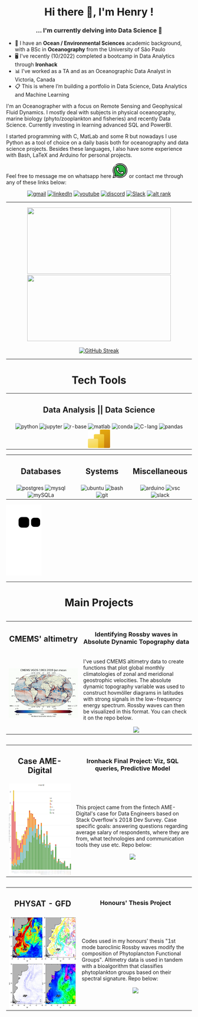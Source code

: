 <h1 align="center"> 
	Hi there 👋, I'm Henry ! <br>
</h1>

<h3 align="center">... I'm currently delving into Data Science 🖖 </h3> 

- :ocean: I have an **Ocean / Environmental Sciences** academic background, with a BSc in **Oceanography** from the University of São Paulo	<br>
- :desktop_computer: I've recently (10/2022) completed a bootcamp in Data Analytics through **Ironhack**
- :bar_chart: I've worked as a TA and as an Oceanographic Data Analyst in Victoria, Canada
- 📋 This is where I’m building a portfolio in Data Science, Data Analytics and Machine Learning


I'm an Oceanographer with a focus on Remote Sensing and Geophysical Fluid Dynamics. I mostly deal with subjects in physical oceanography, marine biology (phyto/zooplankton and fisheries) and recently Data Science. Currently investing in learning advanced SQL and PowerBI.

I started programming with C, MatLab and some R but nowadays I use Python as a tool of choice on a daily basis both for oceanography and data science projects. Besides these languages, I also have some experience with Bash, LaTeX and Arduino for personal projects.

Feel free to message me on whatsapp here <a href="">[<img alt="henry | Whatsapp" width="40px" src="./whatsapp.svg" />][whatsapp] or contact me through any of these links below:

<div align="center">
  
  <a href="">[![gmail](https://img.shields.io/badge/Gmail-D14836?style=for-the-badge&logo=gmail&logoColor=white)](mailto:hbatistuzzo@gmail.com)</a>
  <a href="">[![linkedIn](https://img.shields.io/badge/LinkedIn-0077B5?style=for-the-badge&logo=linkedin&logoColor=white)](https://www.linkedin.com/in/henrique-batistuzzo/)</a>
  <a href="">[![youtube](https://img.shields.io/badge/YouTube-FF0000?style=for-the-badge&logo=youtube&logoColor=white)](https://www.youtube.com/channel/UCTihcuVi7oC3RgMPvS5l7Jw)</a>
  <a href="">[![discord](https://img.shields.io/badge/Discord-7289DA?style=for-the-badge&logo=discord&logoColor=white)](https://discord.com/users/633896601555042326)</a>
  <a href="">[![Slack](https://img.shields.io/badge/Slack-4A154B?style=for-the-badge&logo=slack&logoColor=white)](https://ironhack.slack.com/U03NSGXN5M2)</a>
  <a href="">[![alt rank](https://www.codewars.com/users/hbatistuzzo/badges/large)](https://www.codewars.com/users/hbatistuzzo)</a>
  
</div>

---

<div align="center">
  <a href="https://github.com/hbatistuzzo">
<img height="180em"  width="390em" src="https://github-readme-stats.vercel.app/api?username=hbatistuzzo&show_icons=true&theme=merko&include_all_commits=true&count_private=true"/>
<img height="180em" width="390em" src="https://github-readme-stats.vercel.app/api/top-langs/?username=hbatistuzzo&layout=compact&langs_count=4&theme=merko" />
</div>

<div align="center">

  [![GitHub Streak](https://streak-stats.demolab.com/?user=hbatistuzzo&theme=merko&stroke=0000)](https://git.io/streak-stats)

</div>

---
<div>
  <h1 align="center">Tech Tools</h1>
  
  <table align="center">
  <tr>
    <td><h2 align="center">Data Analysis || Data Science</h2></td>
  </tr>
  <tr>
    <td> 
    <div align="center">
	<img align="center" alt="python"  height="50" width="60" src="https://cdn.jsdelivr.net/gh/devicons/devicon/icons/python/python-original-wordmark.svg" />
	<img align='center' alt='jupyter' height="50" width="60"  src="https://cdn.jsdelivr.net/gh/devicons/devicon/icons/jupyter/jupyter-original-wordmark.svg" />
	<img align="center" alt="r-base"  height="50" width="60" src="https://cdn.jsdelivr.net/gh/devicons/devicon/icons/r/r-original.svg" />
	<img align="center" alt="matlab"  height="50" width="60" src="https://cdn.jsdelivr.net/gh/devicons/devicon/icons/matlab/matlab-original.svg" />
	<img align='center' alt="conda"  height="50" width="60" src="https://cdn.jsdelivr.net/gh/devicons/devicon/icons/anaconda/anaconda-original.svg" />
	<img align='center' alt="C-lang"  height="50" width="60" src="https://cdn.jsdelivr.net/gh/devicons/devicon/icons/c/c-original.svg" />
	<img align='center' alt="pandas"  height="50" width="60" src="https://cdn.jsdelivr.net/gh/devicons/devicon/icons/pandas/pandas-original.svg" />
	<img align='center' alt="PowerBI"  height="50" width="60" src="Power-BI.svg" />
     </div></td>
   <div align="center">
   </tr>
   </table>

   <table align="center">
  <tr>
    <td><h2 align="center">Databases</h2></td>
    <td><h2 align="center">Systems</h2></td>
    <td><h2 align="center">Miscellaneous</h2></td>
  </tr>
  <tr>
    <td> 
  <div align="center">
     <img align="center" alt="postgres"  height="50" width="60" src="https://cdn.jsdelivr.net/gh/devicons/devicon/icons/postgresql/postgresql-original-wordmark.svg" />
   <img align="center" alt="mysql"  height="50" width="60" src="https://cdn.jsdelivr.net/gh/devicons/devicon/icons/mysql/mysql-original-wordmark.svg"/>
   <img align='center' width=50px alt='mySQLa' src="https://cdn.jsdelivr.net/gh/devicons/devicon/icons/sqlalchemy/sqlalchemy-original.svg"/>
    </div></td>

  <td height="auto" width="auto">  <div align="center">
  <img align='center' width=50px alt='ubuntu' src="https://cdn.jsdelivr.net/gh/devicons/devicon/icons/ubuntu/ubuntu-plain-wordmark.svg" />
  <img align='center' width=50px alt='bash' src="https://cdn.jsdelivr.net/gh/devicons/devicon/icons/bash/bash-original.svg" />
  <img align='center' width=50px alt='git' src="https://cdn.jsdelivr.net/gh/devicons/devicon/icons/git/git-original.svg" />
  </div></td>

  <td height="auto" width="auto">  <div align="center">
  <img align='center' width=50px alt='arduino' src="https://cdn.jsdelivr.net/gh/devicons/devicon/icons/arduino/arduino-original-wordmark.svg" />
  <img align='center' width=50px alt='vsc' src="https://cdn.jsdelivr.net/gh/devicons/devicon/icons/vscode/vscode-original.svg" />
  <img align='center' width=50px alt='slack' src="https://cdn.jsdelivr.net/gh/devicons/devicon/icons/slack/slack-original.svg"/>
  </div></td>
  </tr>
 </table>

  ![Snake animation](https://github.com/hbatistuzzo/hbatistuzzo/blob/output/github-contribution-grid-snake.svg)

---

  <h1 align="center">Main Projects</h1>
  
  <div>
     <table align="left">
  <tr>
    <td width="5%"><h2 align="center">CMEMS' altimetry</h2></td>
    <td><h3 align="center">Identifying Rossby waves in Absolute Dynamic Topography data</h3></td>
  </tr>
  <tr>
    <td> 
  <div align="center">
     <img align="center" alt="vgos" src="vgos.gif" />
    </div></td>
    <td width="10%" align="center">
      <p align="left"> I've used CMEMS altimetry data to create functions that plot global monthly climatologies of zonal and meridional geostrophic velocities. The absolute dynamic topography variable was used to construct hovmöller diagrams in latitudes with strong signals in the low-frequency energy spectrum. Rossby waves can then be visualized in this format. You can check it on the repo below. </p>
      <a href="https://github.com/hbatistuzzo/CMEMS-altimetry">
      <img align="center" src="https://github-readme-stats.vercel.app/api/pin/?username=hbatistuzzo&repo=CMEMS-altimetry&title_color=fff&icon_color=f9f9f9&text_color=9f9f9f&bg_color=151515" />
      </a>
    </td>
  </tr>
 </table>
 </div>
  
  <div>
     <table align="left">
  <tr>
    <td width="5%"><h2 align="center">Case AME-Digital </h2></td>
    <td><h3 align="center">Ironhack Final Project: Viz, SQL queries, Predictive Model</h3></td>
  </tr>
  <tr>
    <td> 
  <div align="center">
     <img align="center" alt="caseame" height="250" width="450" src="money3.png" />
    </div></td>
    <td width="10%" align="center">
      <p align="left"> This project came from the fintech AME-Digital's case for Data Engineers based on Stack Overflow's 2018 Dev Survey. Case specific goals: answering questions regarding average salary of respondents, where they are from, what technologies and communication tools they use etc. Repo below: </p>
      <a href="https://github.com/hbatistuzzo/Ironhack-FinalProject">
      <img align="center" src="https://github-readme-stats.vercel.app/api/pin/?username=hbatistuzzo&repo=Ironhack-FinalProject&title_color=fff&icon_color=f9f9f9&text_color=9f9f9f&bg_color=151515" />
      </a>
    </td>
  </tr>
 </table>
 </div>

  <div>
     <table align="left">
  <tr>
    <td width="5%"><h2 align="center"> PHYSAT - GFD </h2></td>
    <td><h3 align="center">Honours' Thesis Project </h3></td>
  </tr>
  <tr>
    <td> 
  <div align="center">
     <img align="center" alt="vgos" height="250" width="450" src="dovidio_2010.png" />
    </div></td>
    <td width="10%" align="center">
      <p align="left"> Codes used in my honours' thesis "1st mode baroclinic Rossby waves modify the composition of Phytoplancton Functional Groups". Altimetry data is used in tandem with a bioalgorithm that classifies phytoplankton groups based on their spectral signature.  Repo below: </p>
      <a href="https://github.com/hbatistuzzo/PHYSAT_data">
      <img align="center" src="https://github-readme-stats.vercel.app/api/pin/?username=hbatistuzzo&repo=PHYSAT_data&title_color=fff&icon_color=f9f9f9&text_color=9f9f9f&bg_color=151515" />
      </a>
    </td>
  </tr>
 </table>
 </div>

[whatsapp]: http://api.whatsapp.com/send?phone=5511981126990